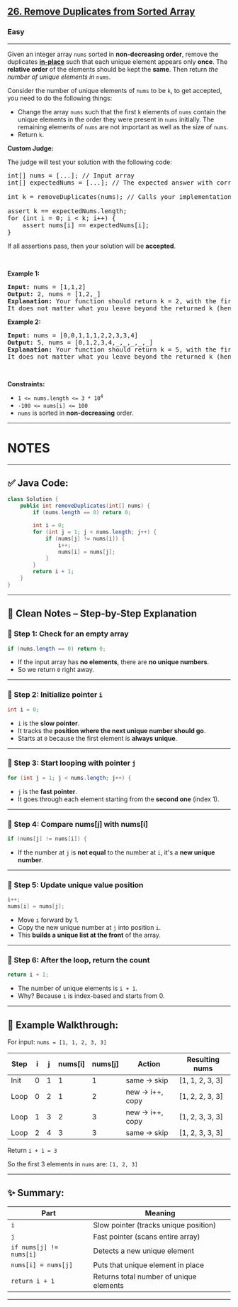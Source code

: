<h2><a href="https://leetcode.com/problems/remove-duplicates-from-sorted-array/?envType=problem-list-v2&envId=array">26. Remove Duplicates from Sorted Array</a></h2><h3>Easy</h3><hr><p>Given an integer array <code>nums</code> sorted in <strong>non-decreasing order</strong>, remove the duplicates <a href="https://en.wikipedia.org/wiki/In-place_algorithm" target="_blank"><strong>in-place</strong></a> such that each unique element appears only <strong>once</strong>. The <strong>relative order</strong> of the elements should be kept the <strong>same</strong>. Then return <em>the number of unique elements in </em><code>nums</code>.</p>

<p>Consider the number of unique elements of <code>nums</code> to be <code>k</code>, to get accepted, you need to do the following things:</p>

<ul>
	<li>Change the array <code>nums</code> such that the first <code>k</code> elements of <code>nums</code> contain the unique elements in the order they were present in <code>nums</code> initially. The remaining elements of <code>nums</code> are not important as well as the size of <code>nums</code>.</li>
	<li>Return <code>k</code>.</li>
</ul>

<p><strong>Custom Judge:</strong></p>

<p>The judge will test your solution with the following code:</p>

<pre>
int[] nums = [...]; // Input array
int[] expectedNums = [...]; // The expected answer with correct length

int k = removeDuplicates(nums); // Calls your implementation

assert k == expectedNums.length;
for (int i = 0; i &lt; k; i++) {
    assert nums[i] == expectedNums[i];
}
</pre>

<p>If all assertions pass, then your solution will be <strong>accepted</strong>.</p>

<p>&nbsp;</p>
<p><strong class="example">Example 1:</strong></p>

<pre>
<strong>Input:</strong> nums = [1,1,2]
<strong>Output:</strong> 2, nums = [1,2,_]
<strong>Explanation:</strong> Your function should return k = 2, with the first two elements of nums being 1 and 2 respectively.
It does not matter what you leave beyond the returned k (hence they are underscores).
</pre>

<p><strong class="example">Example 2:</strong></p>

<pre>
<strong>Input:</strong> nums = [0,0,1,1,1,2,2,3,3,4]
<strong>Output:</strong> 5, nums = [0,1,2,3,4,_,_,_,_,_]
<strong>Explanation:</strong> Your function should return k = 5, with the first five elements of nums being 0, 1, 2, 3, and 4 respectively.
It does not matter what you leave beyond the returned k (hence they are underscores).
</pre>

<p>&nbsp;</p>
<p><strong>Constraints:</strong></p>

<ul>
	<li><code>1 &lt;= nums.length &lt;= 3 * 10<sup>4</sup></code></li>
	<li><code>-100 &lt;= nums[i] &lt;= 100</code></li>
	<li><code>nums</code> is sorted in <strong>non-decreasing</strong> order.</li>
</ul>

---

<h1>NOTES</h1>


---

## ✅ Java Code:
```java
class Solution {
    public int removeDuplicates(int[] nums) {
        if (nums.length == 0) return 0;

        int i = 0;
        for (int j = 1; j < nums.length; j++) {
            if (nums[j] != nums[i]) {
                i++;
                nums[i] = nums[j];
            }
        }
        return i + 1;
    }
}
```

---

## 📘 **Clean Notes – Step-by-Step Explanation**

### 🔹 Step 1: Check for an empty array
```java
if (nums.length == 0) return 0;
```
- If the input array has **no elements**, there are **no unique numbers**.
- So we return `0` right away.

---

### 🔹 Step 2: Initialize pointer `i`
```java
int i = 0;
```
- `i` is the **slow pointer**.
- It tracks the **position where the next unique number should go**.
- Starts at `0` because the first element is **always unique**.

---

### 🔹 Step 3: Start looping with pointer `j`
```java
for (int j = 1; j < nums.length; j++) {
```
- `j` is the **fast pointer**.
- It goes through each element starting from the **second one** (index 1).

---

### 🔹 Step 4: Compare nums[j] with nums[i]
```java
if (nums[j] != nums[i]) {
```
- If the number at `j` is **not equal** to the number at `i`, it's a **new unique number**.

---

### 🔹 Step 5: Update unique value position
```java
i++;
nums[i] = nums[j];
```
- Move `i` forward by 1.
- Copy the new unique number at `j` into position `i`.
- This **builds a unique list at the front** of the array.

---

### 🔹 Step 6: After the loop, return the count
```java
return i + 1;
```
- The number of unique elements is `i + 1`.
- Why? Because `i` is index-based and starts from 0.

---

## 🧪 Example Walkthrough:

For input: `nums = [1, 1, 2, 3, 3]`

| Step | i | j | nums[i] | nums[j] | Action         | Resulting nums        |
|------|---|---|---------|---------|----------------|------------------------|
| Init | 0 | 1 | 1       | 1       | same → skip    | [1, 1, 2, 3, 3]        |
| Loop | 0 | 2 | 1       | 2       | new → i++, copy| [1, 2, 2, 3, 3]        |
| Loop | 1 | 3 | 2       | 3       | new → i++, copy| [1, 2, 3, 3, 3]        |
| Loop | 2 | 4 | 3       | 3       | same → skip    | [1, 2, 3, 3, 3]        |

Return `i + 1 = 3`

So the first 3 elements in `nums` are: `[1, 2, 3]`

---

## ✨ Summary:

| Part             | Meaning                                        |
|------------------|------------------------------------------------|
| `i`              | Slow pointer (tracks unique position)          |
| `j`              | Fast pointer (scans entire array)              |
| `if nums[j] != nums[i]` | Detects a new unique element           |
| `nums[i] = nums[j]` | Puts that unique element in place           |
| `return i + 1`   | Returns total number of unique elements        |

---
